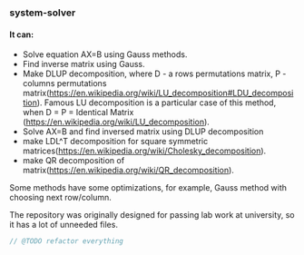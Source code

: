 ### system-solver

#### It can:
- Solve equation AX=B using Gauss methods.
- Find inverse matrix using Gauss.
- Make DLUP decomposition, where D - a rows permutations matrix, P - columns permutations matrix(https://en.wikipedia.org/wiki/LU_decomposition#LDU_decomposition). Famous LU decomposition is a particular case of this method, when D = P = Identical Matrix (https://en.wikipedia.org/wiki/LU_decomposition).
- Solve AX=B and find inversed matrix using DLUP decomposition
- make LDL^T decomposition for square symmetric matrices(https://en.wikipedia.org/wiki/Cholesky_decomposition).
- make QR decomposition of matrix(https://en.wikipedia.org/wiki/QR_decomposition).

Some methods have some optimizations, for example, Gauss method with choosing next row/column.

The repository was originally designed for passing lab work at university, so it has a lot of unneeded files.
```c++
// @TODO refactor everything
```
